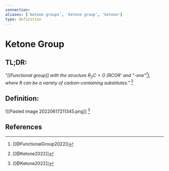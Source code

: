 ```yaml
---
connection:
aliases: ['ketone groups', 'ketone group', 'ketone']
type: definition
---
```


# Ketone Group

## TL;DR:
*"[[Functional group]] with the structure $R_2C=O$ \[RCOR' and "-one"[^2]\], where $R$ can be a variety of carbon-containing substitutes."* [^1]

## Definition:
![[Pasted image 20220617211345.png]] [^1]

## References
[^1]: [[@Ketone2022]]
[^2]: [[@FunctionalGroup2022]]